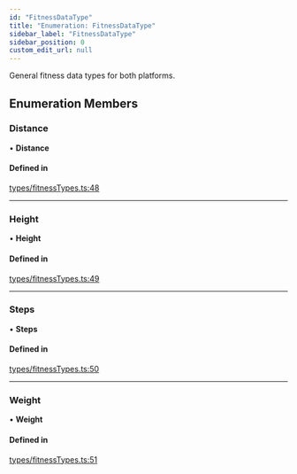 ```yaml
---
id: "FitnessDataType"
title: "Enumeration: FitnessDataType"
sidebar_label: "FitnessDataType"
sidebar_position: 0
custom_edit_url: null
---
```


General fitness data types for both platforms.

## Enumeration Members

### Distance

• **Distance**

#### Defined in

[types/fitnessTypes.ts:48](https://github.com/rn-fitness-tracker/rn-fitness-tracker/blob/909937e4/src/types/fitnessTypes.ts#L48)

___

### Height

• **Height**

#### Defined in

[types/fitnessTypes.ts:49](https://github.com/rn-fitness-tracker/rn-fitness-tracker/blob/909937e4/src/types/fitnessTypes.ts#L49)

___

### Steps

• **Steps**

#### Defined in

[types/fitnessTypes.ts:50](https://github.com/rn-fitness-tracker/rn-fitness-tracker/blob/909937e4/src/types/fitnessTypes.ts#L50)

___

### Weight

• **Weight**

#### Defined in

[types/fitnessTypes.ts:51](https://github.com/rn-fitness-tracker/rn-fitness-tracker/blob/909937e4/src/types/fitnessTypes.ts#L51)
